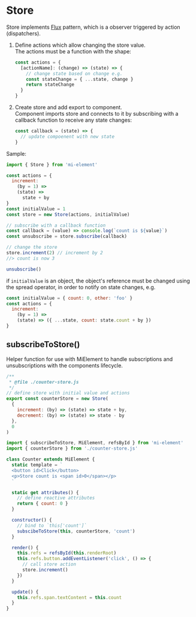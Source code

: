 # Store

Store implements [Flux](https://www.npmjs.com/package/flux) pattern, which is a
observer triggered by action (dispatchers).

1. Define actions which allow changing the store value.  
   The actions must be a function with the shape:

   ```js
   const actions = {
     [actionName]: (change) => (state) => {
       // change state based on change e.g.
       const stateChange = { ...state, change }
       return stateChange
     }
   }
   ```

2. Create store and add export to component.  
   Component imports store and connects to it by subscribing with a callback
   function to receive any state changes:
   ```js
   const callback = (state) => {
     // update compoenent with new state
   }
   ```

Sample:

```js
import { Store } from 'mi-element'

const actions = {
  increment:
    (by = 1) =>
    (state) =>
      state + by
}
const initialValue = 1
const store = new Store(actions, initialValue)

// subscribe with a callback function
const callback = (value) => console.log(`count is ${value}`)
const unsubscribe = store.subscribe(callback)

// change the store
store.increment(2) // increment by 2
//> count is now 3

unsubscribe()
```

if `initialValue` is an object, the object's reference must be changed
using the spread operator, in order to notify on state changes, e.g.

```js
const initialValue = { count: 0, other: 'foo' }
const actions = {
  increment:
    (by = 1) =>
    (state) => ({ ...state, count: state.count + by })
}
```

## subscribeToStore()

Helper function for use with MiElement to handle subscriptions and
unsubscriptions with the components lifecycle.

```js
/**
 * @file ./counter-store.js
 */
// define store with initial value and actions
export const counterStore = new Store(
  {
    increment: (by) => (state) => state + by,
    decrement: (by) => (state) => state - by
  },
  0
)
```

```js
import { subscribeToStore, MiElement, refsById } from 'mi-element'
import { counterStore } from './counter-store.js'

class Counter extends MiElement {
  static template = `
  <button id>Click</button>
  <p>Store count is <span id>0</span></p>
  `

  static get attributes() {
    // define reactive attributes
    return { count: 0 }
  }

  constructor() {
    // bind to `this['count']`
    subscibeToStore(this, counterStore, 'count')
  }

  render() {
    this.refs = refsById(this.renderRoot)
    this.refs.button.addEventListener('click', () => {
      // call store action
      store.increment()
    })
  }

  update() {
    this.refs.span.textContent = this.count
  }
}
```
